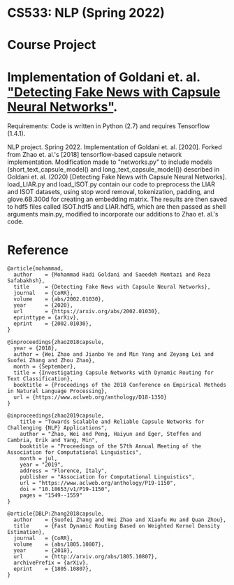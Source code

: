 # CS533: NLP (Spring 2022)
# Course Project 
# Implementation of Goldani et. al. ["Detecting Fake News with Capsule Neural Networks"](https://arxiv.org/pdf/2002.01030v1.pdf).

Requirements: Code is written in Python (2.7) and requires Tensorflow (1.4.1).

NLP project. Spring 2022. Implementation of Goldani et. al. [2020]. Forked from Zhao et. al.'s [2018] tensorflow-based capsule network implementation. Modification made to "networks.py" to include models (short_text_capsule_model() and long_text_capsule_model()) described in Goldani et. al. (2020) [Detecting Fake News with Capsule Neural Networks]. load_LIAR.py and load_ISOT.py contain our code to preprocess the LIAR and ISOT datasets, using stop word removal, tokenization, padding, and glove.6B.300d for creating an embedding matrix. The results are then saved to hdf5 files called ISOT.hdf5 and LIAR.hdf5, which are then passed as shell arguments main.py, modified to incorporate our additions to Zhao et. al.'s code.

# Reference
```
@article{mohammad,
  author    = {Mohammad Hadi Goldani and Saeedeh Momtazi and Reza Safabakhsh},
  title     = {Detecting Fake News with Capsule Neural Networks},
  journal   = {CoRR},
  volume    = {abs/2002.01030},
  year      = {2020},
  url       = {https://arxiv.org/abs/2002.01030},
  eprinttype = {arXiv},
  eprint    = {2002.01030},
}

@inproceedings{zhao2018capsule,
  year = {2018},
  author = {Wei Zhao and Jianbo Ye and Min Yang and Zeyang Lei and Suofei Zhang and Zhou Zhao},
  month = {September},
  title = {Investigating Capsule Networks with Dynamic Routing for Text Classification},
  booktitle = {Proceedings of the 2018 Conference on Empirical Methods in Natural Language Processing},
  url = {https://www.aclweb.org/anthology/D18-1350}
}

@inproceedings{zhao2019capsule,
    title = "Towards Scalable and Reliable Capsule Networks for Challenging {NLP} Applications",
    author = "Zhao, Wei and Peng, Haiyun and Eger, Steffen and Cambria, Erik and Yang, Min",
    booktitle = "Proceedings of the 57th Annual Meeting of the Association for Computational Linguistics",
    month = jul,
    year = "2019",
    address = "Florence, Italy",
    publisher = "Association for Computational Linguistics",
    url = "https://www.aclweb.org/anthology/P19-1150",
    doi = "10.18653/v1/P19-1150",
    pages = "1549--1559"
}

@article{DBLP:Zhang2018capsule,
  author    = {Suofei Zhang and Wei Zhao and Xiaofu Wu and Quan Zhou},
  title     = {Fast Dynamic Routing Based on Weighted Kernel Density Estimation},
  journal   = {CoRR},
  volume    = {abs/1805.10807},
  year      = {2018},
  url       = {http://arxiv.org/abs/1805.10807},
  archivePrefix = {arXiv},
  eprint    = {1805.10807},
}
```

